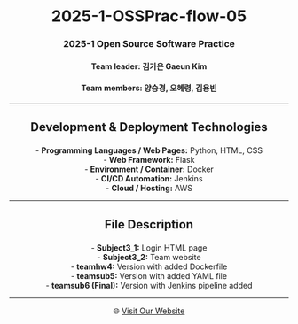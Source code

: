 <h1 align="center">2025-1-OSSPrac-flow-05</h1>
<h3 align="center">2025-1 Open Source Software Practice</h3>
<h4 align="center">Team leader: 김가은 Gaeun Kim</h4>
<h4 align="center">Team members: 양승경, 오혜령, 김용빈</h4>

---

## <p align="center">Development & Deployment Technologies</p>

<p align="center">
  - <b>Programming Languages / Web Pages:</b> Python, HTML, CSS <br/>
  - <b>Web Framework:</b> Flask <br/>
  - <b>Environment / Container:</b> Docker <br/>
  - <b>CI/CD Automation:</b> Jenkins <br/>
  - <b>Cloud / Hosting:</b> AWS
</p>

---

## <p align="center">File Description</p>

<p align="center">
  - <b>Subject3_1:</b> Login HTML page <br/>
  - <b>Subject3_2:</b> Team website <br/>
  - <b>teamhw4:</b> Version with added Dockerfile <br/>
  - <b>teamsub5:</b> Version with added YAML file <br/>
  - <b>teamsub6 (Final):</b> Version with Jenkins pipeline added
</p>

---

<p align="center">
  🌐 <a href="http://kgeflowteamweb.com/" target="_blank">Visit Our Website</a>
</p>
